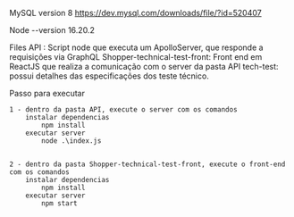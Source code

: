 MySQL version 8 https://dev.mysql.com/downloads/file/?id=520407

Node --version
    16.20.2

Files
    API : Script node que executa um ApolloServer, que responde a requisições via GraphQL
    Shopper-technical-test-front: Front end em ReactJS que realiza a comunicação com o server da pasta API
    tech-test: possui detalhes das especificações dos teste técnico.

Passo para executar

    1 - dentro da pasta API, execute o server com os comandos
        instalar dependencias
            npm install
        executar server
            node .\index.js


    2 - dentro da pasta Shopper-technical-test-front, execute o front-end com os comandos
        instalar dependencias
            npm install
        executar server
            npm start